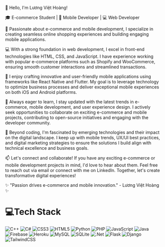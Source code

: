 👋 Hello, I'm Lương Việt Hoàng!

🎓 E-commerce Student | 📱 Mobile Developer | 💻 Web Developer

🛒 Passionate about e-commerce and mobile development, I specialize in creating seamless online shopping experiences and building engaging mobile applications.

💻 With a strong foundation in web development, I excel in front-end technologies like HTML, CSS, and JavaScript. I have experience working with popular e-commerce platforms such as Shopify and WooCommerce, ensuring smooth customer interactions and streamlined transactions.

📱 I enjoy crafting innovative and user-friendly mobile applications using frameworks like React Native and Flutter. My goal is to leverage technology to optimize business processes and deliver exceptional mobile experiences on both iOS and Android platforms.

🌱 Always eager to learn, I stay updated with the latest trends in e-commerce, mobile development, and user experience design. I actively seek opportunities to collaborate on exciting e-commerce and mobile projects, contributing to open-source initiatives and engaging with the developer community.

🚀 Beyond coding, I'm fascinated by emerging technologies and their impact on the digital landscape. I keep up with mobile trends, UX/UI best practices, and digital marketing strategies to ensure the solutions I build align with technical excellence and business goals.

📫 Let's connect and collaborate! If you have any exciting e-commerce or mobile development projects in mind, I'd love to hear about them. Feel free to reach out via email or connect with me on LinkedIn. Together, let's create transformative digital experiences!

✨ "Passion drives e-commerce and mobile innovation." - Lương Việt Hoàng ✨


# 💻Tech Stack
![C++](https://img.shields.io/badge/c++-%2300599C.svg?style=for-the-badge&logo=c%2B%2B&logoColor=white) ![C#](https://img.shields.io/badge/c%23-%23239120.svg?style=for-the-badge&logo=c-sharp&logoColor=white) ![CSS3](https://img.shields.io/badge/css3-%231572B6.svg?style=for-the-badge&logo=css3&logoColor=white) ![HTML5](https://img.shields.io/badge/html5-%23E34F26.svg?style=for-the-badge&logo=html5&logoColor=white) ![Python](https://img.shields.io/badge/python-3670A0?style=for-the-badge&logo=python&logoColor=ffdd54) ![PHP](https://img.shields.io/badge/php-%23777BB4.svg?style=for-the-badge&logo=php&logoColor=white) ![JavaScript](https://img.shields.io/badge/javascript-%23323330.svg?style=for-the-badge&logo=javascript&logoColor=%23F7DF1E) ![Java](https://img.shields.io/badge/java-%23ED8B00.svg?style=for-the-badge&logo=java&logoColor=white) ![Firebase](https://img.shields.io/badge/firebase-%23039BE5.svg?style=for-the-badge&logo=firebase) ![Heroku](https://img.shields.io/badge/heroku-%23430098.svg?style=for-the-badge&logo=heroku&logoColor=white) ![MySQL](https://img.shields.io/badge/mysql-%2300f.svg?style=for-the-badge&logo=mysql&logoColor=white) ![SQLite](https://img.shields.io/badge/sqlite-%2307405e.svg?style=for-the-badge&logo=sqlite&logoColor=white) ![.Net](https://img.shields.io/badge/.NET-5C2D91?style=for-the-badge&logo=.net&logoColor=white) ![Flask](https://img.shields.io/badge/flask-%23000.svg?style=for-the-badge&logo=flask&logoColor=white) ![Django](https://img.shields.io/badge/django-%23092E20.svg?style=for-the-badge&logo=django&logoColor=white) ![TailwindCSS](https://img.shields.io/badge/tailwindcss-%2338B2AC.svg?style=for-the-badge&logo=tailwind-css&logoColor=white)
